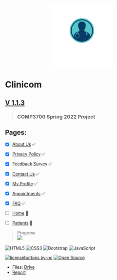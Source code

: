 <p align="center">
  <img src="https://github.com/0cool-design/WEB_Proj/blob/main/www/assets/imgs/logooo.png">
</p>

# __Clinicom__
## [V 1.1.3](https://github.com/0cool-design/WEB_Proj)
>### COMP3700 Spring 2022 Project

## Pages:
- [x] [About Us](https://github.com/0cool-design/WEB_Proj/blob/main/www/about.html) ✅
- [x] [Privacy Policy](https://github.com/0cool-design/WEB_Proj/blob/main/www/policy.html) ✅
- [x] [Feedback Survey](https://github.com/0cool-design/WEB_Proj/blob/main/www/feedback.html) ✅
- [x] [Contact Us](https://github.com/0cool-design/WEB_Proj/blob/main/www/contact.html) ✅
- [x] [My Profile](https://github.com/0cool-design/WEB_Proj/blob/main/www/profile.html) ✅
- [x] [Appointments](https://github.com/0cool-design/WEB_Proj/blob/main/www/appointments.html) ✅  
- [x] [FAQ](https://github.com/0cool-design/WEB_Proj/blob/main/www/faq.html) ✅
- [ ] [Home](https://github.com/0cool-design/WEB_Proj/blob/main/www/index.html) 🐛  
- [ ] [Patients](https://github.com/0cool-design/WEB_Proj/blob/main/www/patients.html) 🐛   

   
 > Progress  
![](https://us-central1-progress-markdown.cloudfunctions.net/progress/83)  
  
![HTML5](https://img.shields.io/badge/html5-%23E34F26.svg?style=for-the-badge&logo=html5&logoColor=white)
![CSS3](https://img.shields.io/badge/css3-%231572B6.svg?style=for-the-badge&logo=css3&logoColor=white)
![Bootstrap](https://img.shields.io/badge/bootstrap-%23563D7C.svg?style=for-the-badge&logo=bootstrap&logoColor=white)
![JavaScript](https://img.shields.io/badge/javascript-%23323330.svg?style=for-the-badge&logo=javascript&logoColor=%23F7DF1E)
  
[![licensebuttons by-nc](https://licensebuttons.net/l/by-nc/3.0/88x31.png)](https://creativecommons.org/licenses/by-nc/4.0)
[![Open Source](https://badges.frapsoft.com/os/v1/open-source.svg?v=103)](https://opensource.org/)  
  
- Files: [Drive](https://drive.google.com/drive/u/1/folders/15W1RpJ4_eHC8mj1wnxQvZqJ8cgO4sRNT)
- [Report](https://docs.google.com/document/d/1F68D9ef4VuZ-mU9zD0KX3ZvoZT7wlMYDj2lR7ct4brc/edit?usp=sharing)
